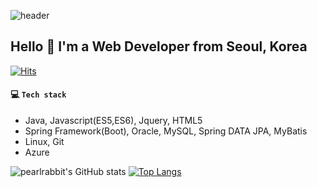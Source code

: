 ![header](https://capsule-render.vercel.app/api?type=waving&&color=ED6782&height=200&section=header&text=pearlrabbit&fontSize=40&fontColor=FFFFFF&fontAlignY=40)

## Hello 👋 I'm a Web Developer from Seoul, Korea
[![Hits](https://hits.seeyoufarm.com/api/count/incr/badge.svg?url=https%3A%2F%2Fgithub.com%2Fpearlrabbit&count_bg=%2338C6BE&title_bg=%23000000&icon=&icon_color=%23E7E7E7&title=hits&edge_flat=false)](https://hits.seeyoufarm.com) 

#### :computer: ​`Tech stack`

- Java, Javascript(ES5,ES6), Jquery, HTML5
- Spring Framework(Boot), Oracle, MySQL, Spring DATA JPA, MyBatis
- Linux, Git
- Azure

![pearlrabbit's GitHub stats](https://github-readme-stats.vercel.app/api?username=pearlrabbit&show_icons=true&theme=graywhite)
[![Top Langs](https://github-readme-stats.vercel.app/api/top-langs/?username=pearlrabbit&layout=compact&theme=graywhite&langs_count=10)](https://github.com/anuraghazra/github-readme-stats)

